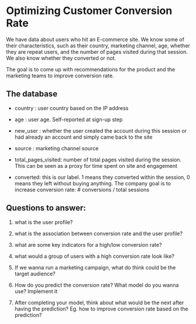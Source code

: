 # Optimizing Customer Conversion Rate

We have data about users who hit an E-commerce site. We know some of their characteristics, such as their country, marketing channel, age, whether they are repeat users, and the number of pages visited during that session. We also know whether they converted or not.

The goal is to come up with recommendations for the product and the marketing teams to improve conversion rate.

## The database
- country : user country based on the IP address

- age : user age. Self-reported at sign-up step

- new_user : whether the user created the account during this session or had already an account and simply came back to the site

- source : marketing channel source
 
- total_pages_visited: number of total pages visited during the session. This can be seen as a proxy for time spent on site and engagement

- converted: this is our label. 1 means they converted within the session, 0 means they left without buying anything. The company goal is to increase conversion rate: # conversions / total sessions

## Questions to answer: 

1. what is the user profile?

2. what is the association between conversion rate and the user profile?

3. what are some key indicators for a high/low conversion rate?

4. what would a group of users with a high conversion rate look like?

5. If we wanna run a marketing campaign, what do think could be the target audience?

6. How do you predict the conversion rate? What model do you wanna use? Implement it

7. After completing your model, think about what would be the next after having the prediction? Eg. how to improve conversion rate based on the prediction?

